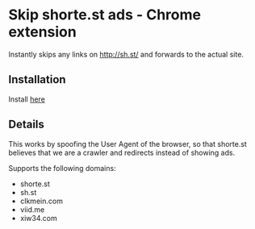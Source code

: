 # Skip shorte.st ads - Chrome extension


Instantly skips any links on http://sh.st/ and forwards to the actual site.

## Installation
Install [here](https://chrome.google.com/webstore/detail/skip-shortest-ads/bhgkdnnlhmefhnkfilcaaibapeepkfok/support)

## Details

This works by spoofing the User Agent of the browser, so that shorte.st believes that we are a crawler and redirects instead of showing ads.

Supports the following domains:
- shorte.st
- sh.st
- clkmein.com
- viid.me
- xiw34.com
